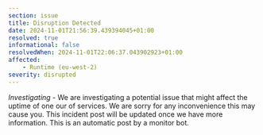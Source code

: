 ```yaml
---
section: issue
title: Disruption Detected
date: 2024-11-01T21:56:39.439394045+01:00
resolved: true
informational: false
resolvedWhen: 2024-11-01T22:06:37.043902923+01:00
affected:
    - Runtime (eu-west-2)
severity: disrupted
---
```

*Investigating* - We are investigating a potential issue that might affect the uptime of one our of services. We are sorry for any inconvenience this may cause you. This incident post will be updated once we have more information.
This is an automatic post by a monitor bot.